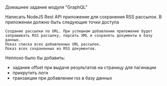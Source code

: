 Домашнее задание модуля "GraphQL"

Написать NodeJS Rest API приложение для сохранения RSS рассылок. В приложении должно быть следующие точки доступа

    Создание рассылки по URL. При успешном добавлении приложение будет запрашивать RSS рассылку, парсить XML и сохранять документы в базу данных.
    Показ списка всех добавленных URL рассылок.
    Показ всех сохраненных из RSS документов.

Неплохо было бы добавить:

* задание offset при выдаче результатов на страницу для пагинации
* прикрутить логи
* транзакции при добавлении rss в базу данных
